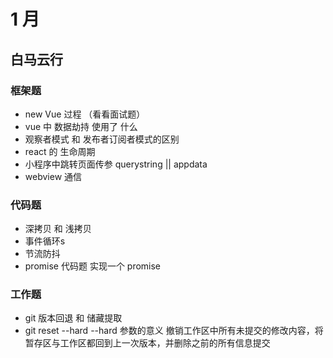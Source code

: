 # 1 月

## 白马云行

### 框架题

- new Vue 过程 （看看面试题）
- vue 中 数据劫持 使用了 什么
- 观察者模式 和 发布者订阅者模式的区别
- react 的 生命周期
- 小程序中跳转页面传参 querystring || appdata
- webview 通信

### 代码题

- 深拷贝 和 浅拷贝
- 事件循环s
- 节流防抖
- promise 代码题 实现一个 promise

### 工作题

- git 版本回退 和 储藏提取
- git reset --hard --hard 参数的意义 撤销工作区中所有未提交的修改内容，将暂存区与工作区都回到上一次版本，并删除之前的所有信息提交
